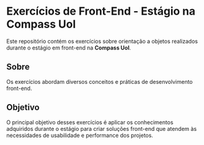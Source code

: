# Exercícios de Front-End - Estágio na Compass Uol

Este repositório contém os exercícios sobre orientação a objetos realizados durante o estágio em front-end na **Compass Uol**.

## Sobre

Os exercícios abordam diversos conceitos e práticas de desenvolvimento front-end.

## Objetivo

O principal objetivo desses exercícios é aplicar os conhecimentos adquiridos durante o estágio para criar soluções front-end que atendem às necessidades de usabilidade e performance dos projetos.
